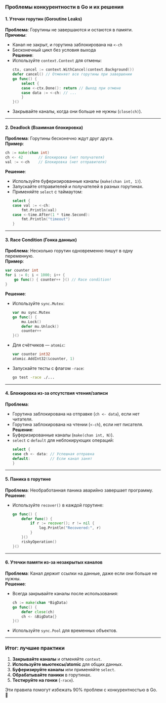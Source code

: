 ### **Проблемы конкурентности в Go и их решения**

#### **1. Утечки горутин (Goroutine Leaks)**
**Проблема**: Горутины не завершаются и остаются в памяти.  
**Причины**:
- Канал не закрыт, и горутина заблокирована на `<-ch`
- Бесконечный цикл без условия выхода  
  **Решение**:
- Используйте `context.Context` для отмены:
  ```go
  ctx, cancel := context.WithCancel(context.Background())
  defer cancel() // Отменяет все горутины при завершении
  go func() {
      select {
      case <-ctx.Done(): return // Выход при отмене
      case data := <-ch: // ...
      }
  }()
  ```
- Закрывайте каналы, когда они больше не нужны (`close(ch)`).

---

#### **2. Deadlock (Взаимная блокировка)**
**Проблема**: Горутины бесконечно ждут друг друга.  
**Пример**:
```go
ch := make(chan int)
ch <- 42       // Блокировка (нет получателя)
val := <-ch    // Блокировка (нет отправителя)
```
**Решение**:
- Используйте буферизированные каналы (`make(chan int, 1)`).
- Запускайте отправителей и получателей в разных горутинах.
- Применяйте `select` с таймаутом:
  ```go
  select {
  case val := <-ch:
      fmt.Println(val)
  case <-time.After(1 * time.Second):
      fmt.Println("timeout")
  }
  ```

---

#### **3. Race Condition (Гонка данных)**
**Проблема**: Несколько горутин одновременно пишут в одну переменную.  
**Пример**:
```go
var counter int
for i := 0; i < 1000; i++ {
    go func() { counter++ }() // Race condition!
}
```
**Решение**:
- Используйте `sync.Mutex`:
  ```go
  var mu sync.Mutex
  go func() {
      mu.Lock()
      defer mu.Unlock()
      counter++
  }()
  ```
- Для счётчиков — `atomic`:
  ```go
  var counter int32
  atomic.AddInt32(&counter, 1)
  ```
- Запускайте тесты с флагом `-race`:
  ```bash
  go test -race ./...
  ```

---

#### **4. Блокировка из-за отсутствия чтения/записи**
**Проблема**:
- Горутина заблокирована на отправке (`ch <- data`), если нет читателя.
- Горутина заблокирована на чтении (`<-ch`), если нет писателя.  
  **Решение**:
- Буферизированные каналы (`make(chan int, N)`).
- `select` с `default` для неблокирующих операций:
  ```go
  select {
  case ch <- data: // Успешная отправка
  default:         // Если канал занят
  }
  ```

---

#### **5. Паника в горутине**
**Проблема**: Необработанная паника аварийно завершает программу.  
**Решение**:
- Используйте `recover()` в каждой горутине:
  ```go
  go func() {
      defer func() {
          if r := recover(); r != nil {
              log.Println("Recovered:", r)
          }
      }()
      riskyOperation()
  }()
  ```

---

#### **6. Утечки памяти из-за незакрытых каналов**
**Проблема**: Канал держит ссылки на данные, даже если они больше не нужны.  
**Решение**:
- Всегда закрывайте каналы после использования:
  ```go
  ch := make(chan *BigData)
  go func() {
      defer close(ch)
      ch <- &BigData{}
  }()
  ```
- Используйте `sync.Pool` для временных объектов.

---

### **Итог: лучшие практики**
1. **Закрывайте каналы** и отменяйте `context`.
2. **Используйте мьютексы/atomic** для общих данных.
3. **Буферизируйте каналы** или применяйте `select`.
4. **Обрабатывайте паники** в горутинах.
5. **Тестируйте на гонки** (`-race`).

Эти правила помогут избежать 90% проблем с конкурентностью в Go. 🚀
